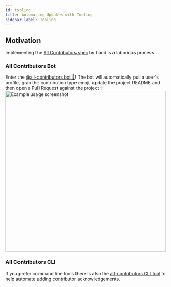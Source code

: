 ```yaml
---
id: tooling
title: Automating Updates with Tooling
sidebar_label: Tooling
---
```


## Motivation
Implementing the [All Contributors spec](https://github.com/paras-jain/all-contributors/blob/master/docs/specification.md) by hand is a laborious process.

### All Contributors Bot
Enter the [@all-contributors bot 🤖](bot/overview)! The bot will automatically pull a user's profile, grab the contribution type emoji, update the project README and then open a Pull Request against the project ✨
<a href="bot/usage">
    <img alt="Example usage screenshot" src="../assets/bot-usage.png" width="500px">
</a>


### All Contributors CLI
If you prefer command line tools there is also the [all-contributors CLI tool](cli/overview) to help automate adding contributor acknowledgements.
